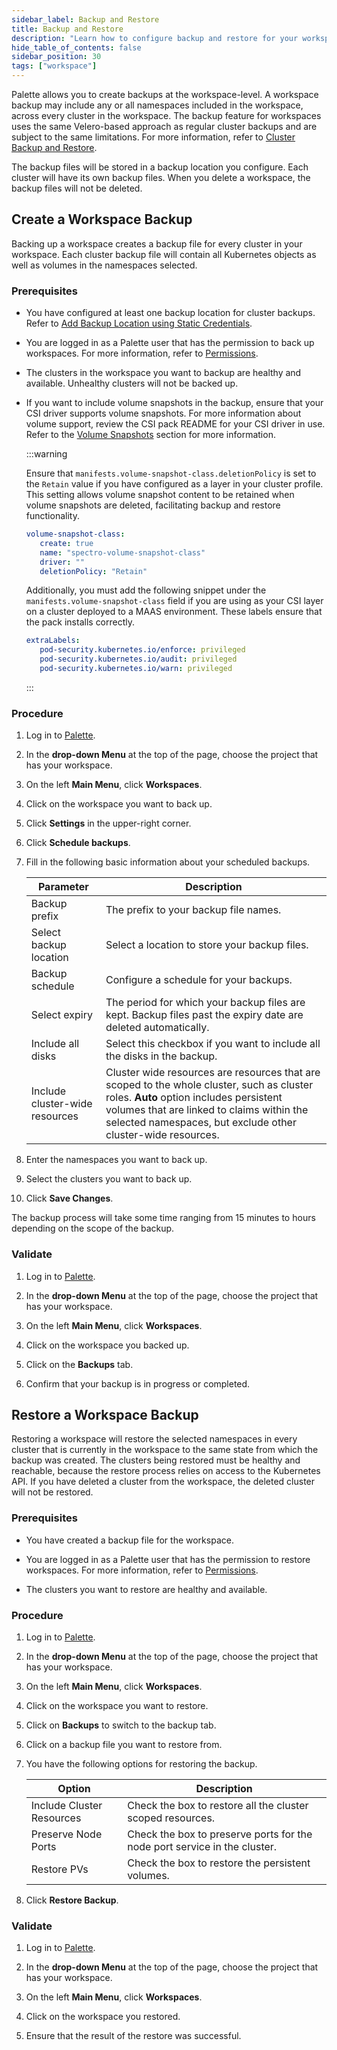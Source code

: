 ```yaml
---
sidebar_label: Backup and Restore
title: Backup and Restore
description: "Learn how to configure backup and restore for your workspaces."
hide_table_of_contents: false
sidebar_position: 30
tags: ["workspace"]
---
```


Palette allows you to create backups at the workspace-level. A workspace backup may include any or all namespaces
included in the workspace, across every cluster in the workspace. The backup feature for workspaces uses the same
Velero-based approach as regular cluster backups and are subject to the same limitations. For more information, refer to
[Cluster Backup and Restore](../../clusters/cluster-management/backup-restore/backup-restore.md).

The backup files will be stored in a backup location you configure. Each cluster will have its own backup files. When
you delete a workspace, the backup files will not be deleted.

## Create a Workspace Backup

Backing up a workspace creates a backup file for every cluster in your workspace. Each cluster backup file will contain
all Kubernetes objects as well as volumes in the namespaces selected.

### Prerequisites

- You have configured at least one backup location for cluster backups. Refer to
  [Add Backup Location using Static Credentials](../../clusters/cluster-management/backup-restore/add-backup-location-static.md).

- You are logged in as a Palette user that has the permission to back up workspaces. For more information, refer to
  [Permissions](../../user-management/palette-rbac/permissions.md).

- The clusters in the workspace you want to backup are healthy and available. Unhealthy clusters will not be backed up.

<!-- prettier-ignore -->
- If you want to include volume snapshots in the backup, ensure that your CSI driver supports volume snapshots. For more
  information about volume support, review the CSI pack README for your CSI driver in use. Refer to the [Volume Snapshots](../../clusters/cluster-management/backup-restore/backup-restore.md#volume-snapshots) section for more information.

   :::warning
   
   Ensure that `manifests.volume-snapshot-class.deletionPolicy` is set to the `Retain` value if you have configured <VersionedLink text="Volume Snapshot Controller" url="/integrations/packs/?pack=volume-snapshot-controller" /> as a layer in your cluster profile. This setting allows volume snapshot content to be retained when volume snapshots are deleted, facilitating backup and restore functionality. 

   ```yaml hideClipboard {5}
   volume-snapshot-class:
      create: true
      name: "spectro-volume-snapshot-class"
      driver: ""
      deletionPolicy: "Retain"
   ```

   Additionally, you must add the following snippet under the `manifests.volume-snapshot-class` field if you are using <VersionedLink text="Portworx" url="/integrations/packs/?pack=csi-portworx-generic" /> as your CSI layer on a cluster deployed to a MAAS environment. These labels ensure that the <VersionedLink text="Volume Snapshot Controller" url="/integrations/packs/?pack=volume-snapshot-controller" /> pack installs correctly.

   ```yaml
   extraLabels:
      pod-security.kubernetes.io/enforce: privileged
      pod-security.kubernetes.io/audit: privileged
      pod-security.kubernetes.io/warn: privileged
   ```

   :::

### Procedure

1. Log in to [Palette](https://console.spectrocloud.com).

2. In the **drop-down Menu** at the top of the page, choose the project that has your workspace.

3. On the left **Main Menu**, click **Workspaces**.

4. Click on the workspace you want to back up.

5. Click **Settings** in the upper-right corner.

6. Click **Schedule backups**.

7. Fill in the following basic information about your scheduled backups.

   | Parameter                      | Description                                                                                                                                                                                                                                       |
   | ------------------------------ | ------------------------------------------------------------------------------------------------------------------------------------------------------------------------------------------------------------------------------------------------- |
   | Backup prefix                  | The prefix to your backup file names.                                                                                                                                                                                                             |
   | Select backup location         | Select a location to store your backup files.                                                                                                                                                                                                     |
   | Backup schedule                | Configure a schedule for your backups.                                                                                                                                                                                                            |
   | Select expiry                  | The period for which your backup files are kept. Backup files past the expiry date are deleted automatically.                                                                                                                                     |
   | Include all disks              | Select this checkbox if you want to include all the disks in the backup.                                                                                                                                                                          |
   | Include cluster-wide resources | Cluster wide resources are resources that are scoped to the whole cluster, such as cluster roles. **Auto** option includes persistent volumes that are linked to claims within the selected namespaces, but exclude other cluster-wide resources. |

8. Enter the namespaces you want to back up.

9. Select the clusters you want to back up.

10. Click **Save Changes**.

The backup process will take some time ranging from 15 minutes to hours depending on the scope of the backup.

### Validate

1. Log in to [Palette](https://console.spectrocloud.com).

2. In the **drop-down Menu** at the top of the page, choose the project that has your workspace.

3. On the left **Main Menu**, click **Workspaces**.

4. Click on the workspace you backed up.

5. Click on the **Backups** tab.

6. Confirm that your backup is in progress or completed.

## Restore a Workspace Backup

Restoring a workspace will restore the selected namespaces in every cluster that is currently in the workspace to the
same state from which the backup was created. The clusters being restored must be healthy and reachable, because the
restore process relies on access to the Kubernetes API. If you have deleted a cluster from the workspace, the deleted
cluster will not be restored.

### Prerequisites

- You have created a backup file for the workspace.

- You are logged in as a Palette user that has the permission to restore workspaces. For more information, refer to
  [Permissions](../../user-management/palette-rbac/permissions.md).

- The clusters you want to restore are healthy and available.

### Procedure

1. Log in to [Palette](https://console.spectrocloud.com).

2. In the **drop-down Menu** at the top of the page, choose the project that has your workspace.

3. On the left **Main Menu**, click **Workspaces**.

4. Click on the workspace you want to restore.

5. Click on **Backups** to switch to the backup tab.

6. Click on a backup file you want to restore from.

7. You have the following options for restoring the backup.

   | Option                    | Description                                                               |
   | ------------------------- | ------------------------------------------------------------------------- |
   | Include Cluster Resources | Check the box to restore all the cluster scoped resources.                |
   | Preserve Node Ports       | Check the box to preserve ports for the node port service in the cluster. |
   | Restore PVs               | Check the box to restore the persistent volumes.                          |

8. Click **Restore Backup**.

### Validate

1. Log in to [Palette](https://console.spectrocloud.com).

2. In the **drop-down Menu** at the top of the page, choose the project that has your workspace.

3. On the left **Main Menu**, click **Workspaces**.

4. Click on the workspace you restored.

5. Ensure that the result of the restore was successful.
